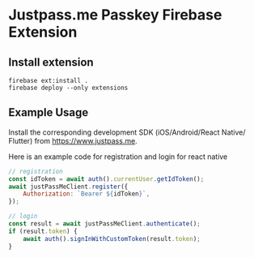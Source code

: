 # Justpass.me Passkey Firebase Extension

## Install extension
```
firebase ext:install .
firebase deploy --only extensions
```

## Example Usage
Install the corresponding development SDK (iOS/Android/React Native/ Flutter) from https://www.justpass.me.

Here is an example code for registration and login for react native
```javascript
// registration
const idToken = await auth().currentUser.getIdToken();
await justPassMeClient.register({
    Authorization: `Bearer ${idToken}`,
});

// login
const result = await justPassMeClient.authenticate();
if (result.token) {
    await auth().signInWithCustomToken(result.token);
}
```